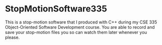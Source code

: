 # StopMotionSoftware335
This is a stop-motion software that I produced with C++ during my CSE 335 Object-Oriented Software Development course. You are able to record and save your stop-motion files you so can watch them later whenever you please.
